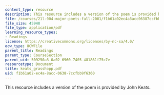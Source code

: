 ```yaml
---
content_type: resource
description: This resource includes a version of the poem is provided by John Keats.
file: /courses/21l-004-major-poets-fall-2001/f1b61a02ec4a8acc06387ccfbb9f6360_keats_grasshopp.pdf
file_size: 45940
file_type: application/pdf
learning_resource_types:
- Readings
license: https://creativecommons.org/licenses/by-nc-sa/4.0/
ocw_type: OCWFile
parent_title: Readings
parent_type: CourseSection
parent_uid: 509250a3-0a02-6960-7405-481861f75c7e
resourcetype: Document
title: keats_grasshopp.pdf
uid: f1b61a02-ec4a-8acc-0638-7ccfbb9f6360
---
```

This resource includes a version of the poem is provided by John Keats.